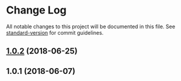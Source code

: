 # Change Log

All notable changes to this project will be documented in this file. See [standard-version](https://github.com/conventional-changelog/standard-version) for commit guidelines.

<a name="1.0.2"></a>
## [1.0.2](https://source.intergalactic.space/cisco-gsx-fy19/cms/compare/v1.0.1...v1.0.2) (2018-06-25)



<a name="1.0.1"></a>
## 1.0.1 (2018-06-07)

